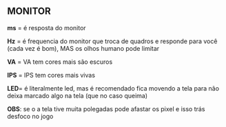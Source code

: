 ## MONITOR

**ms** = é resposta do monitor

**Hz** = é frequencia do monitor que troca de quadros e responde para você (cada vez é bom), MAS os olhos humano pode limitar

**VA** = VA tem cores mais são escuros

**IPS** = IPS tem cores mais vivas

**LED**= é literalmente led, mas é recomendado fica movendo a tela para não deixa marcado algo na tela (que no caso queima)

**OBS**: se o a tela tive muita polegadas pode afastar os pixel e isso trás desfoco no jogo
